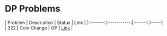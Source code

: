 # DP Problems

| Problem | Description | Status | Link | |:-------:|:-----------:|:------:|:-----|
| 322 | Coin Change | OP | [Link](https://leetcode.com/problems/coin-change/) |
